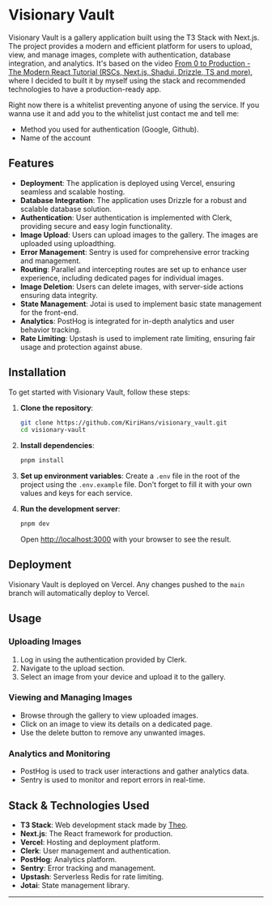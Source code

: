 # Visionary Vault

Visionary Vault is a gallery application built using the T3 Stack with Next.js. The project provides a modern and efficient platform for users to upload, view, and manage images, complete with authentication, database integration, and analytics.
It's based on the video [From 0 to Production - The Modern React Tutorial (RSCs, Next.js, Shadui, Drizzle, TS and more)](https://www.youtube.com/watch?v=d5x0JCZbAJs), where I decided to built it by myself using the stack and recommended technologies to have a production-ready app.

Right now there is a whitelist preventing anyone of using the service. If you wanna use it and add you to the whitelist just contact me and tell me:

- Method you used for authentication (Google, Github).
- Name of the account

## Features

- **Deployment**: The application is deployed using Vercel, ensuring seamless and scalable hosting.
- **Database Integration**: The application uses Drizzle for a robust and scalable database solution.
- **Authentication**: User authentication is implemented with Clerk, providing secure and easy login functionality.
- **Image Upload**: Users can upload images to the gallery. The images are uploaded using uploadthing.
- **Error Management**: Sentry is used for comprehensive error tracking and management.
- **Routing**: Parallel and intercepting routes are set up to enhance user experience, including dedicated pages for individual images.
- **Image Deletion**: Users can delete images, with server-side actions ensuring data integrity.
- **State Management**: Jotai is used to implement basic state management for the front-end.
- **Analytics**: PostHog is integrated for in-depth analytics and user behavior tracking.
- **Rate Limiting**: Upstash is used to implement rate limiting, ensuring fair usage and protection against abuse.

## Installation

To get started with Visionary Vault, follow these steps:

1. **Clone the repository**:

   ```bash
   git clone https://github.com/KiriHans/visionary_vault.git
   cd visionary-vault
   ```

2. **Install dependencies**:

   ```bash
   pnpm install
   ```

3. **Set up environment variables**:
   Create a `.env` file in the root of the project using the `.env.example` file. Don't forget to fill it with your own values and keys for each service.

4. **Run the development server**:

   ```bash
   pnpm dev
   ```

   Open [http://localhost:3000](http://localhost:3000) with your browser to see the result.

## Deployment

Visionary Vault is deployed on Vercel. Any changes pushed to the `main` branch will automatically deploy to Vercel.

## Usage

### Uploading Images

1. Log in using the authentication provided by Clerk.
2. Navigate to the upload section.
3. Select an image from your device and upload it to the gallery.

### Viewing and Managing Images

- Browse through the gallery to view uploaded images.
- Click on an image to view its details on a dedicated page.
- Use the delete button to remove any unwanted images.

### Analytics and Monitoring

- PostHog is used to track user interactions and gather analytics data.
- Sentry is used to monitor and report errors in real-time.

## Stack & Technologies Used

- **T3 Stack**: Web development stack made by [Theo](https://x.com/t3dotgg).
- **Next.js**: The React framework for production.
- **Vercel**: Hosting and deployment platform.
- **Clerk**: User management and authentication.
- **PostHog**: Analytics platform.
- **Sentry**: Error tracking and management.
- **Upstash**: Serverless Redis for rate limiting.
- **Jotai**: State management library.

---
